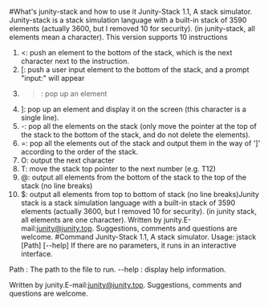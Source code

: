 #What's junity-stack and how to use it
Junity-Stack 1.1, A stack simulator.
Junity-stack is a stack simulation language with a built-in stack of 3590 elements (actually 3600, but I removed 10 for security). (in junity-stack, all elements mean a character).
This version supports 10 instructions
1. <: push an element to the bottom of the stack, which is the next character next to the instruction.
2. [: push a user input element to the bottom of the stack, and a prompt "input:" will appear
3. >: pop up an element
4. ]: pop up an element and display it on the screen (this character is a single line).
5. -: pop all the elements on the stack (only move the pointer at the top of the stack to the bottom of the stack, and do not delete the elements).
6. =: pop all the elements out of the stack and output them in the way of ']' according to the order of the stack.
7. O: output the next character
8. T: move the stack top pointer to the next number (e.g. T12)
9. @: output all elements from the bottom of the stack to the top of the stack (no line breaks)
10. $: output all elements from top to bottom of stack (no line breaks)Junity stack is a stack simulation language with a built-in stack of 3590 elements (actually 3600, but I removed 10 for security). (in junity stack, all elements are one character).
Written by junity.E-mail:junity@junity.top.
Suggestions, comments and questions are welcome.
#Command
Junity-Stack 1.1, A stack simulator.
Usage: jstack [Path] [--help]
If there are no parameters, it runs in an interactive interface.

Path   : The path to the file to run.
--help : display help information.

Written by junity.E-mail:junity@junity.top.
Suggestions, comments and questions are welcome.
